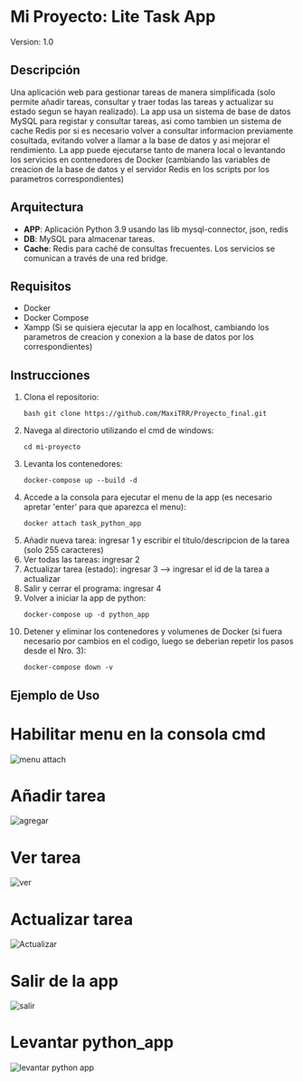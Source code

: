 # Mi Proyecto: Lite Task App

Version: 1.0

## Descripción
Una aplicación web para gestionar tareas de manera simplificada (solo permite añadir tareas, consultar y traer todas las tareas y actualizar su estado segun se hayan realizado). La app usa un sistema de base de datos MySQL para registar y consultar tareas, asi como tambien un sistema de cache Redis por si es necesario volver a consultar informacion previamente cosultada, evitando volver a llamar a la base de datos y asi mejorar el rendimiento.
La app puede ejecutarse tanto de manera local o levantando los servicios en contenedores de Docker (cambiando las variables de creacion de la base de datos y el servidor Redis en los scripts por los parametros correspondientes)

## Arquitectura
- **APP**: Aplicación Python 3.9 usando las lib mysql-connector, json, redis
- **DB**: MySQL para almacenar tareas.
- **Cache**: Redis para caché de consultas frecuentes.
Los servicios se comunican a través de una red bridge.

## Requisitos
- Docker
- Docker Compose
- Xampp (Si se quisiera ejecutar la app en localhost, cambiando los parametros de creacion y conexion a la base de datos por los correspondientes)

## Instrucciones
1. Clona el repositorio:
   ```
   bash git clone https://github.com/MaxiTRR/Proyecto_final.git
   ```
2. Navega al directorio utilizando el cmd de windows: 
   ``` 
   cd mi-proyecto
   ```
3. Levanta los contenedores: 
   ```
   docker-compose up --build -d
   ```
4. Accede a la consola para ejecutar el menu de la app (es necesario apretar 'enter' para que aparezca el menu): 
   ```
   docker attach task_python_app
   ```
5. Añadir nueva tarea: ingresar 1 y escribir el titulo/descripcion de la tarea (solo 255 caracteres)
6. Ver todas las tareas: ingresar 2
7. Actualizar tarea (estado): ingresar 3 --> ingresar el id de la tarea a actualizar
8. Salir y cerrar el programa: ingresar 4
9. Volver a iniciar la app de python:
    ```
    docker-compose up -d python_app
    ```
10. Detener y eliminar los contenedores y volumenes de Docker (si fuera necesario por cambios en el codigo, luego se deberian repetir los pasos desde el Nro. 3):
    ```
    docker-compose down -v
    ```


## Ejemplo de Uso
# Habilitar menu en la consola cmd
![menu attach](https://github.com/user-attachments/assets/2df26c90-7c1b-4fe3-9e52-842a8c8750d0)
# Añadir tarea
![agregar](https://github.com/user-attachments/assets/b706e3a5-3d61-4a0e-8d09-cf03b8121b3a)

# Ver tarea
![ver](https://github.com/user-attachments/assets/b7339a98-80a4-429b-9468-582df4f5f03d)

# Actualizar tarea
![Actualizar](https://github.com/user-attachments/assets/8cae2276-1212-4c9f-838e-a6be6551a68f)

# Salir de la app
![salir](https://github.com/user-attachments/assets/b21b8854-4cf8-45c1-a1ee-153ed6b63f33)

# Levantar python_app
![levantar python app](https://github.com/user-attachments/assets/6ac9be86-8f3d-453d-a9eb-490b05f026bd)





